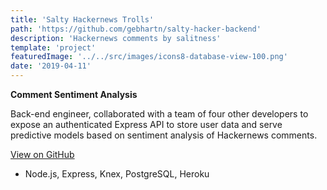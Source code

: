 ```yaml
---
title: 'Salty Hackernews Trolls'
path: 'https://github.com/gebhartn/salty-hacker-backend'
description: 'Hackernews comments by salitness'
template: 'project'
featuredImage: '../../src/images/icons8-database-view-100.png'
date: '2019-04-11'
---
```


<b>Comment Sentiment Analysis</b>

Back-end engineer, collaborated with a team of four other developers to expose an authenticated Express API to store user data and serve predictive models based on sentiment analysis of Hackernews comments.

[View on GitHub][1]

- Node.js, Express, Knex, PostgreSQL, Heroku

[1]: https://github.com/gebhartn/salty-hacker-backend
